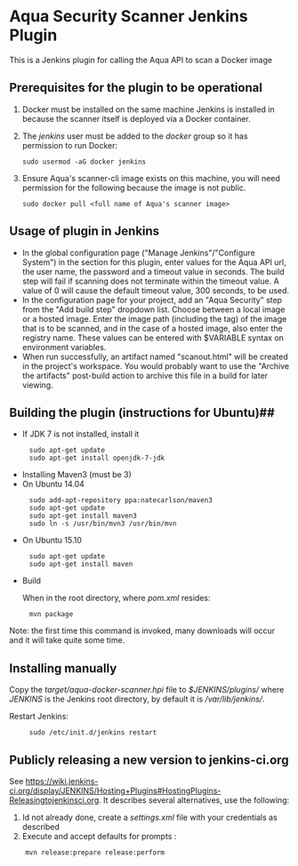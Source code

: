 # Aqua Security Scanner Jenkins Plugin #

This is a Jenkins plugin for calling the Aqua API to scan a Docker image

## Prerequisites for the plugin to be operational ##

1. Docker must be installed on the same machine Jenkins is installed in because the scanner itself is deployed via a Docker container.
2. The *jenkins* user must be added to the *docker* group so it has permission to run Docker:
 
     ```
     sudo usermod -aG docker jenkins
     ```
     
3. Ensure Aqua's scanner-cli image exists on this machine, you will need permission for the following because the image is not public.
 
     ```
     sudo docker pull <full name of Aqua's scanner image>
     ```
     

## Usage of plugin in Jenkins ##
* In the global configuration page ("Manage Jenkins"/"Configure System") in the section for this plugin, enter values for the Aqua API url, the user name, the password and a timeout value in seconds. The build step will fail if scanning does not terminate within the timeout value. A value of 0 will cause the default timeout value, 300 seconds, to be used.
* In the configuration page for your project, add an "Aqua Security" step from the "Add build step" dropdown list. Choose between a local image or a hosted image. Enter the image path (including the tag) of the image that is to be scanned, and in the case of a hosted image, also enter the registry name. These values can be entered with $VARIABLE syntax on environment variables.
* When run successfully, an artifact named "scanout.html" will be created in the project's workspace. You would probably want to use the "Archive the artifacts" post-build action to archive this file in a build for later viewing.

## Building the plugin (instructions for Ubuntu)##

* If JDK 7 is not installed, install it
```
     sudo apt-get update
     sudo apt-get install openjdk-7-jdk
```

* Installing Maven3 (must be 3)
 *   On Ubuntu 14.04
 ```
      sudo add-apt-repository ppa:natecarlson/maven3
      sudo apt-get update
      sudo apt-get install maven3
      sudo ln -s /usr/bin/mvn3 /usr/bin/mvn
 ```
 *   On Ubuntu 15.10
 ```
      sudo apt-get update
      sudo apt-get install maven
 ```

*  Build

   When in the root directory, where *pom.xml* resides:
```
     mvn package
```
   Note: the first time this command is invoked, many downloads will occur and it will take quite some time.

## Installing manually ##
Copy the *target/aqua-docker-scanner.hpi* file to *$JENKINS/plugins/* where *JENKINS* is the Jenkins root directory, by default it is */var/lib/jenkins/*.

Restart Jenkins:
```
     sudo /etc/init.d/jenkins restart
```

## Publicly releasing a new version to jenkins-ci.org ##
See https://wiki.jenkins-ci.org/display/JENKINS/Hosting+Plugins#HostingPlugins-Releasingtojenkinsci.org. It describes several alternatives, use the following:

1. Id not already done, create a *settings.xml* file with your credentials as described
2. Execute and accept defaults for prompts :
```
    mvn release:prepare release:perform
````
